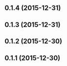 <a name="0.1.4"></a>
## 0.1.4 (2015-12-31)




<a name="0.1.3"></a>
## 0.1.3 (2015-12-31)




<a name="0.1.2"></a>
## 0.1.2 (2015-12-30)




<a name="0.1.1"></a>
## 0.1.1 (2015-12-30)




